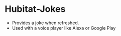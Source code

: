 # Hubitat-Jokes

* Provides a joke when refreshed.  
* Used with a voice player like Alexa or Google Play
